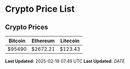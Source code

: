 # Crypto Price List

## Crypto Prices
| Bitcoin | Ethereum | Litecoin |
| ------- | -------- | -------- |
| $95490 | $2672.21 | $123.43 |
**Last Updated:** 2025-02-18 07:49 UTC
**Last Updated:** $DATE$
